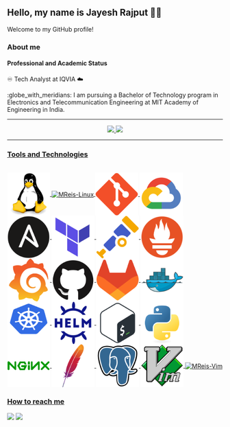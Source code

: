 <!--
### Hi there 👋
-->

<!--
**jayeshrajputtech/jayeshrajputtech** is a ✨ _special_ ✨ repository because its `README.md` (this file) appears on your GitHub profile.

Here are some ideas to get you started:

- 🔭 I’m currently working on ...
- 🌱 I’m currently learning ...
- 👯 I’m looking to collaborate on ...
- 🤔 I’m looking for help with ...
- 💬 Ask me about ...
- 📫 How to reach me: ...
- 😄 Pronouns: ...
- ⚡ Fun fact: ...
-->
## Hello, my name is Jayesh Rajput 👋🏼

Welcome to my GitHub profile!

### About me

#### Professional and Academic Status

:infinity: Tech Analyst at IQVIA :cloud:

:globe\_with\_meridians: I am pursuing a Bachelor of Technology program in Electronics and Telecommunication Engineering at MIT Academy of Engineering in India.
<!--
#### Hobbies and Interests

:martial\_arts\_uniform: White belt Karate practitioner

:muscle: Calisthenics practitioner

:man\_cook: Hobbyist cook
-->
---

<div align="center">
  <a href="https://github.com/mreisroot">
  <img height="180em" src="https://github-readme-stats-git-masterrstaa-rickstaa.vercel.app/api?username=jayeshrajputtech&show_icons=true&theme=gotham&include_all_commits=true&count_private=true"/>
  <img height="180em" src="https://github-readme-stats-git-masterrstaa-rickstaa.vercel.app/api/top-langs/?username=jayeshrajputtech&layout=compact&langs_count=7&theme=gotham"/>
</div>

---

### Tools and Technologies
  
<div style="display: inline_block"><br>
<!--   <img align="center" alt="MReis-FreeBSD" height="30" width="40" src="https://raw.githubusercontent.com/gilbarbara/logos/main/logos/freebsd.svg"> -->
  <img align="center" alt="MReis-Linux" height="100" width="100" src="https://raw.githubusercontent.com/devicons/devicon/master/icons/linux/linux-original.svg">
  <img align="center" alt="MReis-Linux" height="100" width="100" src="https://raw.githubusercontent.com/devicon/icons/amazonwebservices/amazonwebservices-original-wordmark.svg">
  <img align="center" alt="MReis-Git" height="100" width="100" src="https://raw.githubusercontent.com/devicons/devicon/master/icons/git/git-original.svg">
  <img align="center" alt="MReis-GCP" height="100" width="100" src="https://raw.githubusercontent.com/devicons/devicon/master/icons/googlecloud/googlecloud-original.svg">
  <img align="center" alt="MReis-Ansible" height="100" width="100" src="https://raw.githubusercontent.com/devicons/devicon/master/icons/ansible/ansible-original.svg">
  <img align="center" alt="MReis-Terraform" height="100" width="100" src="https://raw.githubusercontent.com/devicons/devicon/master/icons/terraform/terraform-original.svg">
<!--   <img align="center" alt="MReis-Packer" height="30" width="40" src="https://raw.githubusercontent.com/devicons/devicon/master/icons/packer/packer-original.svg"> -->
  <img align="center" alt="MReis-OpenTelemetry" height="100" width="100" src="https://raw.githubusercontent.com/cncf/artwork/main/projects/opentelemetry/icon/color/opentelemetry-icon-color.svg">
  <img align="center" alt="MReis-Prometheus" height="100" width="100" src="https://raw.githubusercontent.com/cncf/artwork/main/projects/prometheus/icon/color/prometheus-icon-color.svg">
<!--   <img align="center" alt="MReis-Zabbix" height="30" width="40" src="https://raw.githubusercontent.com/xianshang/1earn/master/assets/img/logo/Zabbix.svg"> -->
<!--   <img align="center" alt="MReis-Jaeger" height="30" width="40" src="https://raw.githubusercontent.com/cncf/artwork/main/projects/jaeger/icon/color/jaeger-icon-color.svg"> -->
  <img align="center" alt="MReis-Grafana" height="100" width="100" src="https://raw.githubusercontent.com/devicons/devicon/master/icons/grafana/grafana-original.svg">
  <img align="center" alt="MReis-GitHub" height="100" width="100" src="https://raw.githubusercontent.com/devicons/devicon/master/icons/github/github-original.svg">
  <img align="center" alt="MReis-GitLab" height="100" width="100" src="https://raw.githubusercontent.com/devicons/devicon/master/icons/gitlab/gitlab-original.svg">
  <img align="center" alt="MReis-Docker" height="100" width="100" src="https://raw.githubusercontent.com/devicons/devicon/master/icons/docker/docker-original.svg">
  <img align="center" alt="MReis-Kubernetes" height="100" width="100" src="https://raw.githubusercontent.com/cncf/artwork/main/projects/kubernetes/icon/color/kubernetes-icon-color.svg">
  <img align="center" alt="MReis-Helm" height="100" width="100" src="https://raw.githubusercontent.com/cncf/artwork/main/projects/helm/icon/color/helm-icon-color.svg">
<!--   <img align="center" alt="MReis-Vagrant" height="30" width="40" src="https://raw.githubusercontent.com/devicons/devicon/master/icons/vagrant/vagrant-original.svg"> -->
  <img align="center" alt="MReis-Bash" height="100" width="100" src="https://raw.githubusercontent.com/devicons/devicon/master/icons/bash/bash-original.svg">
<!--   <img align="center" alt="MReis-Go" height="30" width="40" src="https://raw.githubusercontent.com/devicons/devicon/master/icons/go/go-original.svg"> -->
  <img align="center" alt="MReis-Python" height="100" width="100" src="https://raw.githubusercontent.com/devicons/devicon/master/icons/python/python-original.svg">
<!--   <img align="center" alt="MReis-Hugo" height="30" width="40" src="https://raw.githubusercontent.com/devicons/devicon/master/icons/hugo/hugo-original-wordmark.svg"> -->
  <img align="center" alt="MReis-Nginx" height="100" width="100" src="https://raw.githubusercontent.com/devicons/devicon/master/icons/nginx/nginx-original.svg">
  <img align="center" alt="MReis-Apache" height="100" width="100" src="https://raw.githubusercontent.com/devicons/devicon/master/icons/apache/apache-original.svg">
  <img align="center" alt="MReis-PostgreSQL" height="100" width="100" src="https://raw.githubusercontent.com/devicons/devicon/master/icons/postgresql/postgresql-original.svg">
<!--   <img align="center" alt="MReis-Arduino" height="30" width="40" src="https://raw.githubusercontent.com/devicons/devicon/master/icons/arduino/arduino-original.svg"> -->
  <img align="center" alt="MReis-Vim" height="100" width="100" src="https://raw.githubusercontent.com/devicons/devicon/master/icons/vim/vim-original.svg">
  <img align="center" alt="MReis-Vim" height="100" width="100" src="https://raw.githubusercontent.com/devicons/devicon/master/icons/airflow/airflow-original.svg">
<!--   <img align="center" alt="MReis-Markdown" height="100" width="100" src="https://raw.githubusercontent.com/devicons/devicon/master/icons/markdown/markdown-original.svg"> -->
<!--   <img align="center" alt="MReis-LaTeX" height="30" width="40" src="https://raw.githubusercontent.com/devicons/devicon/master/icons/latex/latex-original.svg"> -->

</div>

### How to reach me

<div> 
  <a href="https://www.linkedin.com/in/rajputjayesh" target="_blank"><img src="https://img.shields.io/badge/LinkedIn-0077B5?style=for-the-badge&logo=linkedin&logoColor=white"></a> 
  <a href="https://www.gitlab.com/jayeshrajput" target="_blank"><img src="https://img.shields.io/badge/GitLab-330F63?style=for-the-badge&logo=gitlab&logoColor=color"></a> 
 <!-- <a href="https://www.instagram.com/_miguelcreis" target="_blank"><img src="https://img.shields.io/badge/Instagram-E4405F?style=for-the-badge&logo=instagram&logoColor=white"></a>
  <a href="https://t.me/mreisroot" target="_blank"><img src="https://img.shields.io/badge/Telegram-2CA5E0?style=for-the-badge&logo=telegram&logoColor=white"></a> 
  -->
  <!--
 # ![Snake animation](https://github.com/danielbped/danielbped/blob/output/github-contribution-grid-snake.svg)
  -->
</div>
